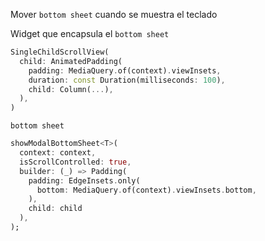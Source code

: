 Mover `bottom sheet` cuando se muestra el teclado

Widget que encapsula el `bottom sheet`

```dart
SingleChildScrollView(
  child: AnimatedPadding(
    padding: MediaQuery.of(context).viewInsets,
    duration: const Duration(milliseconds: 100),
    child: Column(...),
  ),
)
```

`bottom sheet`

```dart
showModalBottomSheet<T>(
  context: context,
  isScrollControlled: true,
  builder: (_) => Padding(
    padding: EdgeInsets.only(
      bottom: MediaQuery.of(context).viewInsets.bottom,
    ),
    child: child
  ),
);
```

